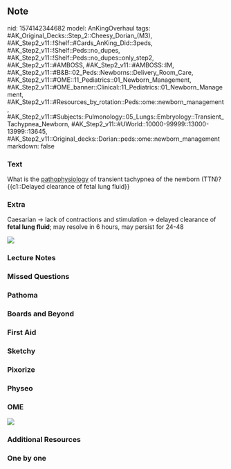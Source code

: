 ## Note
nid: 1574142344682
model: AnKingOverhaul
tags: #AK_Original_Decks::Step_2::Cheesy_Dorian_(M3), #AK_Step2_v11::!Shelf::#Cards_AnKing_Did::3peds, #AK_Step2_v11::!Shelf::Peds::no_dupes, #AK_Step2_v11::!Shelf::Peds::no_dupes::only_step2, #AK_Step2_v11::#AMBOSS, #AK_Step2_v11::#AMBOSS::IM, #AK_Step2_v11::#B&B::02_Peds::Newborns::Delivery_Room_Care, #AK_Step2_v11::#OME::11_Pediatrics::01_Newborn_Management, #AK_Step2_v11::#OME_banner::Clinical::11_Pediatrics::01_Newborn_Management, #AK_Step2_v11::#Resources_by_rotation::Peds::ome::newborn_management, #AK_Step2_v11::#Subjects::Pulmonology::05_Lungs::Embryology::Transient_Tachypnea_Newborn, #AK_Step2_v11::#UWorld::10000-99999::13000-13999::13645, #AK_Step2_v11::Original_decks::Dorian::peds::ome::newborn_management
markdown: false

### Text
<div>
  What is the <u>pathophysiology</u> of transient tachypnea of the
  newborn (TTN)?
</div>
<div>
  {{c1::Delayed clearance of fetal lung fluid}}
</div>

### Extra
Caesarian → lack of contractions and stimulation → delayed
clearance of <b>fetal lung fluid</b>; may resolve in 6 hours, may
persist for 24-48
<div><img src="Screenshot%2011_19_2019%2012_47_32%20AM.png"></div>

### Lecture Notes


### Missed Questions


### Pathoma


### Boards and Beyond


### First Aid


### Sketchy


### Pixorize


### Physeo


### OME
<div class="ome-widget">
  <a href=
  "https://onlinemeded.org/spa/pediatrics/newborn-management/acquire?ref=anki">
  <img src="_OME_AnkiFlashcards_Lesson_6.png"></a>
</div>

### Additional Resources


### One by one

